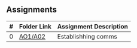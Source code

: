 ##  Assignments

|   #   | Folder Link | Assignment Description |
| :---: | ----------- | ---------------------- |
|   0   | [AO1/A02](Assignments/AO1&2)| Establishhing comms    |
